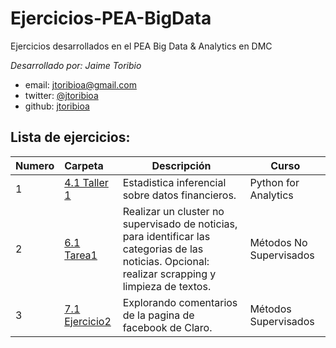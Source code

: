 # Ejercicios-PEA-BigData
Ejercicios desarrollados en el PEA Big Data &amp; Analytics en DMC 

*Desarrollado por: Jaime Toribio*

- email: <jtoribioa@gmail.com>
- twitter: [@jtoribioa](https://twitter.com/jtoribioa)
- github: [jtoribioa](http://github.com/jtoribioa)


## Lista de ejercicios:


| Numero         | Carpeta         | Descripción | Curso    |
| :------------- | :------------- | ----| ----| 
| 1 | [4.1 Taller 1](./4.1%20Taller%201) | Estadistica inferencial sobre datos financieros. | Python for Analytics |
| 2 | [6.1 Tarea1](./6.1%20Tarea1) | Realizar un cluster no supervisado de noticias, para identificar las categorias de las noticias. Opcional: realizar scrapping y limpieza de textos. | Métodos No Supervisados |
| 3 | [7.1 Ejercicio2](./7.1%20Ejercicio2) | Explorando comentarios de la pagina de facebook de Claro. | Métodos Supervisados |



